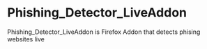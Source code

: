 # Phishing_Detector_LiveAddon
Phishing_Detector_LiveAddon is Firefox Addon that detects phising websites live

